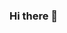 ### Hi there 👋

<!--
**LAYEK-143/LAYEK-143** is a ✨ _special_ ✨ repository because its `README.md` (this file) appears on your GitHub profile.

- [MdSagorMunshi](https://github.com/mdsagormunshi)
-->
